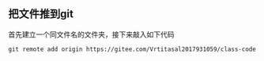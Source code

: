 ## 把文件推到git

首先建立一个同文件名的文件夹，接下来敲入如下代码
```
git remote add origin https://gitee.com/Vrtitasal2017931059/class-code
```